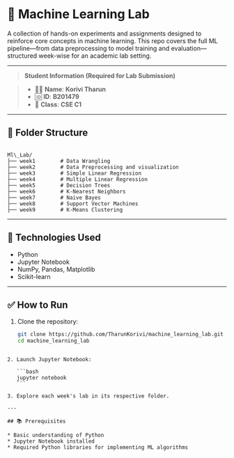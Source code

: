 # 🧠 Machine Learning Lab

A collection of hands-on experiments and assignments designed to reinforce core concepts in machine learning. This repo covers the full ML pipeline—from data preprocessing to model training and evaluation—structured week-wise for an academic lab setting.

---

>  **Student Information (Required for Lab Submission)**

> - 👨‍🎓 **Name**: **Korivi Tharun**  
> - 🆔 **ID**: **B201479**  
> - 🏫 **Class**: **CSE C1**

---

## 📁 Folder Structure

```

Ml\_Lab/
├── week1        # Data Wrangling
├── week2        # Data Preprocessing and visualization
├── week3        # Simple Linear Regression
├── week4        # Multiple Linear Regression
├── week5        # Decision Trees
├── week6        # K-Nearest Neighbors
├── week7        # Naive Bayes
├── week8        # Support Vector Machines
├── week9        # K-Means Clustering

````

---

## 🔧 Technologies Used

- Python  
- Jupyter Notebook  
- NumPy, Pandas, Matplotlib  
- Scikit-learn  

---

## ✅ How to Run

1. Clone the repository:

   ```bash
   git clone https://github.com/TharunKorivi/machine_learning_lab.git
   cd machine_learning_lab
````

2. Launch Jupyter Notebook:

   ```bash
   jupyter notebook
   ```

3. Explore each week's lab in its respective folder.

---

## 📚 Prerequisites

* Basic understanding of Python
* Jupyter Notebook installed
* Required Python libraries for implementing ML algorithms
